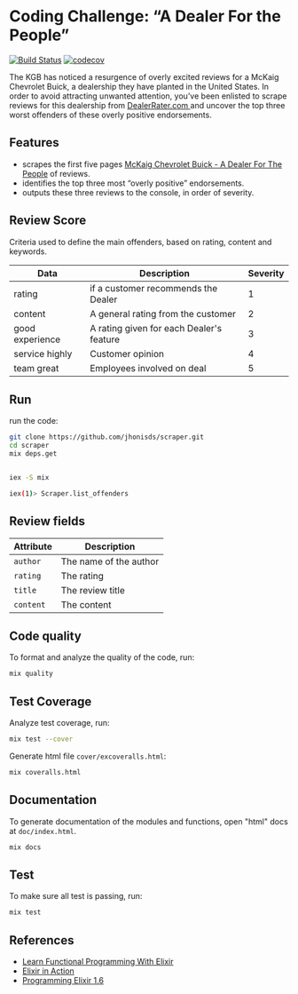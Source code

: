 # Coding Challenge: “A Dealer For the People”

[![Build Status](https://app.travis-ci.com/jhonisds/scraper.svg?branch=main)](https://app.travis-ci.com/jhonisds/scraper) [![codecov](https://codecov.io/gh/jhonisds/blog/branch/main/graph/badge.svg?token=BZBYOE40LV)](https://codecov.io/gh/jhonisds/blog)

The KGB has noticed a resurgence of overly excited reviews for a McKaig Chevrolet Buick, a dealership they have planted in the United States. In order to avoid attracting unwanted attention, you’ve been enlisted to scrape reviews for this dealership from [DealerRater.com ](https://www.dealerrater.com) and uncover the top three worst offenders of these overly positive endorsements.

## Features

- scrapes the first five pages [McKaig Chevrolet Buick - A Dealer For The People](https://www.dealerrater.com/dealer/McKaig-Chevrolet-Buick-A-Dealer-For-The-People-dealer-reviews-23685) of reviews.
- identifies the top three most “overly positive” endorsements.
- outputs these three reviews to the console, in order of severity.

## Review Score

Criteria used to define the main offenders, based on rating, content and keywords.

| Data            | Description                              | Severity |
| --------------- | ---------------------------------------- | -------- |
| rating          | if a customer recommends the Dealer      | 1        |
| content         | A general rating from the customer       | 2        |
| good experience | A rating given for each Dealer's feature | 3        |
| service highly  | Customer opinion                         | 4        |
| team great      | Employees involved on deal               | 5        |

## Run

run the code:

```sh
git clone https://github.com/jhonisds/scraper.git
cd scraper
mix deps.get


iex -S mix

iex(1)> Scraper.list_offenders

```

## Review fields

| Attribute | Description            |
| --------- | ---------------------- |
| `author`  | The name of the author |
| `rating`  | The rating             |
| `title`   | The review title       |
| `content` | The content            |

## Code quality

To format and analyze the quality of the code, run:

```sh
mix quality
```

## Test Coverage

Analyze test coverage, run:

```sh
mix test --cover
```

Generate html file `cover/excoveralls.html`:

```sh
mix coveralls.html
```

## Documentation

To generate documentation of the modules and functions, open "html" docs at `doc/index.html`.

```sh
mix docs
```

## Test

To make sure all test is passing, run:

```sh
mix test
```

## References

- [Learn Functional Programming With Elixir](https://pragprog.com/titles/cdc-elixir/learn-functional-programming-with-elixir/)
- [Elixir in Action](https://www.manning.com/books/elixir-in-action-second-edition)
- [Programming Elixir 1.6](https://pragprog.com/titles/elixir16/programming-elixir-1-6/)
